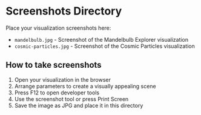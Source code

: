 # Screenshots Directory

Place your visualization screenshots here:

- `mandelbulb.jpg` - Screenshot of the Mandelbulb Explorer visualization 
- `cosmic-particles.jpg` - Screenshot of the Cosmic Particles visualization

## How to take screenshots

1. Open your visualization in the browser
2. Arrange parameters to create a visually appealing scene
3. Press F12 to open developer tools 
4. Use the screenshot tool or press Print Screen
5. Save the image as JPG and place it in this directory 